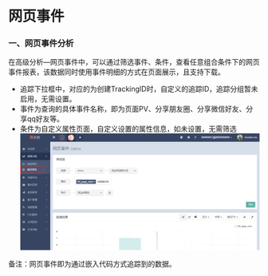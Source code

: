 # 网页事件

### 一、网页事件分析

在高级分析—网页事件中，可以通过筛选事件、条件，查看任意组合条件下的网页事件报表，该数据同时使用事件明细的方式在页面展示，且支持下载。

* 追踪下拉框中，对应的为创建TrackingID时，自定义的追踪ID，追踪分组暂未启用，无需设置。
* 事件为查询的具体事件名称，即为页面PV、分享朋友圈、分享微信好友、分享qq好友等。
* 条件为自定义属性页面，自定义设置的属性信息，如未设置，无需筛选  
![](/assets/1516348591%281%29.jpg)

备注：网页事件即为通过嵌入代码方式追踪到的数据。



